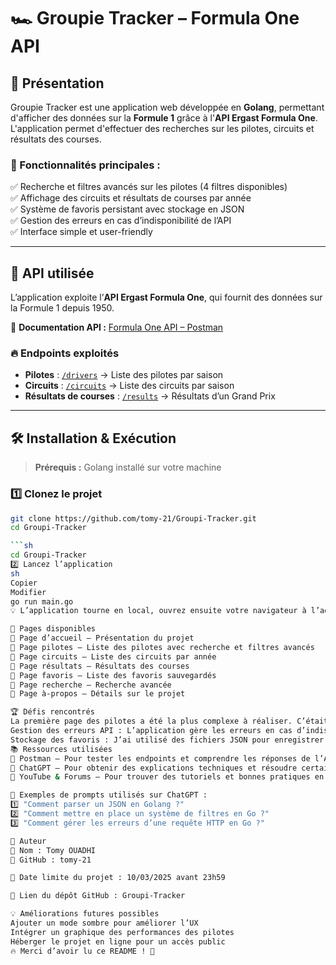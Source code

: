 # 🏎️ Groupie Tracker – Formula One API  

## 🚀 Présentation  
Groupie Tracker est une application web développée en **Golang**, permettant d'afficher des données sur la **Formule 1** grâce à l'**API Ergast Formula One**. L'application permet d'effectuer des recherches sur les pilotes, circuits et résultats des courses.  

### 📌 Fonctionnalités principales :  
✅ Recherche et filtres avancés sur les pilotes (4 filtres disponibles)  
✅ Affichage des circuits et résultats de courses par année  
✅ Système de favoris persistant avec stockage en JSON  
✅ Gestion des erreurs en cas d’indisponibilité de l’API  
✅ Interface simple et user-friendly  

---  

## 📡 API utilisée  
L’application exploite l’**API Ergast Formula One**, qui fournit des données sur la Formule 1 depuis 1950.  

🔗 **Documentation API :** [Formula One API – Postman](https://www.postman.com/maintenance-astronomer-29796265/f1-api/collection/60v93se/formula-one-api)  

### 🔥 Endpoints exploités  
- **Pilotes** : [`/drivers`](http://ergast.com/api/f1/{{year}}/drivers) → Liste des pilotes par saison  
- **Circuits** : [`/circuits`](http://ergast.com/api/f1/{{year}}/circuits) → Liste des circuits par saison  
- **Résultats de courses** : [`/results`](http://ergast.com/api/f1/{{year}}/{{round}}/results) → Résultats d’un Grand Prix  

---  

## 🛠️ Installation & Exécution  
> **Prérequis :** Golang installé sur votre machine  

### 1️⃣ Clonez le projet  
```sh
git clone https://github.com/tomy-21/Groupi-Tracker.git
cd Groupi-Tracker

```sh
cd Groupi-Tracker
2️⃣ Lancez l’application
sh
Copier
Modifier
go run main.go
💡 L’application tourne en local, ouvrez ensuite votre navigateur à l’adresse http://localhost:8080.

🎨 Pages disponibles
📍 Page d’accueil – Présentation du projet
📍 Page pilotes – Liste des pilotes avec recherche et filtres avancés
📍 Page circuits – Liste des circuits par année
📍 Page résultats – Résultats des courses
📍 Page favoris – Liste des favoris sauvegardés
📍 Page recherche – Recherche avancée
📍 Page à-propos – Détails sur le projet

🏆 Défis rencontrés
La première page des pilotes a été la plus complexe à réaliser. C’était la première implémentée et celle qui m’a demandé le plus de temps. Elle inclut 4 filtres, ce qui a rendu son développement plus difficile.
Gestion des erreurs API : L’application gère les erreurs en cas d’indisponibilité de l’API.
Stockage des favoris : J’ai utilisé des fichiers JSON pour enregistrer la liste des favoris, permettant ainsi une persistance des données.
📚 Ressources utilisées
🔹 Postman – Pour tester les endpoints et comprendre les réponses de l’API
🔹 ChatGPT – Pour obtenir des explications techniques et résoudre certains problèmes
🔹 YouTube & Forums – Pour trouver des tutoriels et bonnes pratiques en Golang

📝 Exemples de prompts utilisés sur ChatGPT :
1️⃣ "Comment parser un JSON en Golang ?"
2️⃣ "Comment mettre en place un système de filtres en Go ?"
3️⃣ "Comment gérer les erreurs d’une requête HTTP en Go ?"

📌 Auteur
👤 Nom : Tomy OUADHI
📂 GitHub : tomy-21

📅 Date limite du projet : 10/03/2025 avant 23h59

🔗 Lien du dépôt GitHub : Groupi-Tracker

💡 Améliorations futures possibles
Ajouter un mode sombre pour améliorer l’UX
Intégrer un graphique des performances des pilotes
Héberger le projet en ligne pour un accès public
🔥 Merci d’avoir lu ce README ! 🚀